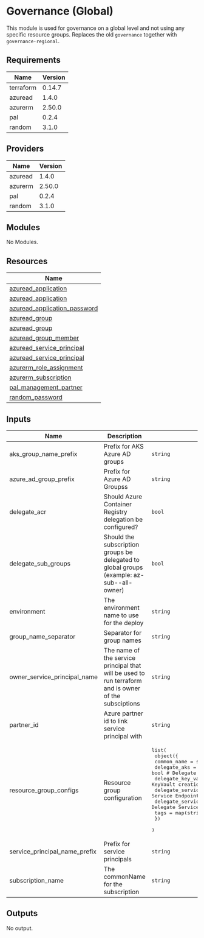 # Governance (Global)

This module is used for governance on a global level and not using any specific resource groups. Replaces the old `governance` together with `governance-regional`.

## Requirements

| Name | Version |
|------|---------|
| terraform | 0.14.7 |
| azuread | 1.4.0 |
| azurerm | 2.50.0 |
| pal | 0.2.4 |
| random | 3.1.0 |

## Providers

| Name | Version |
|------|---------|
| azuread | 1.4.0 |
| azurerm | 2.50.0 |
| pal | 0.2.4 |
| random | 3.1.0 |

## Modules

No Modules.

## Resources

| Name |
|------|
| [azuread_application](https://registry.terraform.io/providers/hashicorp/azuread/1.4.0/docs/data-sources/application) |
| [azuread_application](https://registry.terraform.io/providers/hashicorp/azuread/1.4.0/docs/resources/application) |
| [azuread_application_password](https://registry.terraform.io/providers/hashicorp/azuread/1.4.0/docs/resources/application_password) |
| [azuread_group](https://registry.terraform.io/providers/hashicorp/azuread/1.4.0/docs/data-sources/group) |
| [azuread_group](https://registry.terraform.io/providers/hashicorp/azuread/1.4.0/docs/resources/group) |
| [azuread_group_member](https://registry.terraform.io/providers/hashicorp/azuread/1.4.0/docs/resources/group_member) |
| [azuread_service_principal](https://registry.terraform.io/providers/hashicorp/azuread/1.4.0/docs/data-sources/service_principal) |
| [azuread_service_principal](https://registry.terraform.io/providers/hashicorp/azuread/1.4.0/docs/resources/service_principal) |
| [azurerm_role_assignment](https://registry.terraform.io/providers/hashicorp/azurerm/2.50.0/docs/resources/role_assignment) |
| [azurerm_subscription](https://registry.terraform.io/providers/hashicorp/azurerm/2.50.0/docs/data-sources/subscription) |
| [pal_management_partner](https://registry.terraform.io/providers/xenitab/pal/0.2.4/docs/resources/management_partner) |
| [random_password](https://registry.terraform.io/providers/hashicorp/random/3.1.0/docs/resources/password) |

## Inputs

| Name | Description | Type | Default | Required |
|------|-------------|------|---------|:--------:|
| aks\_group\_name\_prefix | Prefix for AKS Azure AD groups | `string` | `"aks"` | no |
| azure\_ad\_group\_prefix | Prefix for Azure AD Groupss | `string` | `"az"` | no |
| delegate\_acr | Should Azure Container Registry delegation be configured? | `bool` | `true` | no |
| delegate\_sub\_groups | Should the subscription groups be delegated to global groups (example: az-sub-<subName>-all-owner) | `bool` | `true` | no |
| environment | The environment name to use for the deploy | `string` | n/a | yes |
| group\_name\_separator | Separator for group names | `string` | `"-"` | no |
| owner\_service\_principal\_name | The name of the service principal that will be used to run terraform and is owner of the subsciptions | `string` | n/a | yes |
| partner\_id | Azure partner id to link service principal with | `string` | `""` | no |
| resource\_group\_configs | Resource group configuration | <pre>list(<br>    object({<br>      common_name                = string<br>      delegate_aks               = bool # Delegate aks permissions<br>      delegate_key_vault         = bool # Delegate KeyVault creation<br>      delegate_service_endpoint  = bool # Delegate Service Endpoint permissions<br>      delegate_service_principal = bool # Delegate Service Principal<br>      tags                       = map(string)<br>    })<br>  )</pre> | n/a | yes |
| service\_principal\_name\_prefix | Prefix for service principals | `string` | `"sp"` | no |
| subscription\_name | The commonName for the subscription | `string` | n/a | yes |

## Outputs

No output.

